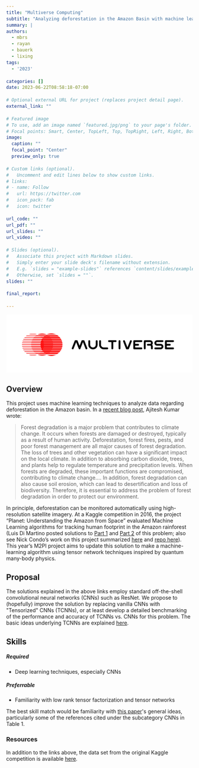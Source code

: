 ```yaml
---
title: "Multiverse Computing"
subtitle: "Analyzing deforestation in the Amazon Basin with machine learning"
summary: |
authors:
  - mbrs
  - rayan
  - bauerk
  - lixing
tags:
  - '2023'

categories: []
date: 2023-06-22T08:58:18-07:00

# Optional external URL for project (replaces project detail page).
external_link: ""

# Featured image
# To use, add an image named `featured.jpg/png` to your page's folder.
# Focal points: Smart, Center, TopLeft, Top, TopRight, Left, Right, BottomLeft, Bottom, BottomRight.
image:
  caption: ""
  focal_point: "Center"
  preview_only: true

# Custom links (optional).
#   Uncomment and edit lines below to show custom links.
# links:
# - name: Follow
#   url: https://twitter.com
#   icon_pack: fab
#   icon: twitter

url_code: ""
url_pdf: ""
url_slides: ""
url_video: ""

# Slides (optional).
#   Associate this project with Markdown slides.
#   Simply enter your slide deck's filename without extension.
#   E.g. `slides = "example-slides"` references `content/slides/example-slides.md`.
#   Otherwise, set `slides = ""`.
slides: ""

final_report:

---
```

![](MultiverseLogo.png)

## Overview

This project uses machine learning techniques to analyze data regarding
deforestation in the Amazon basin.  In a [recent blog
post](https://vitalflux.com/machine-learning-use-cases-climate-change/#Forest_degradation),
Ajitesh Kumar wrote:

> Forest degradation is a major problem that contributes to
climate change.  It occurs when forests are damaged or destroyed, typically as a
result of human activity.  Deforestation, forest fires, pests, and poor forest
management are all major causes of forest degradation.  The loss of trees and
other vegetation can have a significant impact on the local climate.  In
addition to absorbing carbon dioxide, trees, and plants help to regulate
temperature and precipitation levels.  When forests are degraded, these
important functions are compromised, contributing to climate change…. In
addition, forest degradation can also cause soil erosion, which can lead to
desertification and loss of biodiversity.  Therefore, it is essential to address
the problem of forest degradation in order to protect our environment.

In principle, deforestation can be monitored automatically using high-resolution
satellite imagery.  At a Kaggle competition in 2016, the project “Planet:
Understanding the Amazon from Space” evaluated Machine Learning algorithms for
tracking human footprint in the Amazon rainforest (Luis Di Martino posted
solutions to [Part
1](https://medium.com/digital-sense-ai/monitoring-deforestation-with-open-data-and-machine-learning-part-1-24d29c346752)
and [Part
2](https://medium.com/digital-sense-ai/monitoring-deforestation-with-open-data-and-machine-learning-part-2-c1be298c574b)
of this problem; also see Nick Condo’s work on this project summarized
[here](https://towardsdatascience.com/understanding-the-amazon-rainforest-with-deep-learning-732bfb2eca6e)
and [repo here](https://github.com/ncondo/amazon-from-space)).  This year’s M2PI
project aims to update this solution to make a machine-learning algorithm using
tensor network techniques inspired by quantum many-body physics.

## Proposal
The solutions explained in the above links employ standard off-the-shell
convolutional neural networks (CNNs) such as ResNet. We propose to (hopefully)
improve the solution by replacing vanilla CNNs with "Tensorized" CNNs (TCNNs),
or at least develop a detailed benchmarking of the performance and accuracy of
TCNNs vs. CNNs for this problem. The basic ideas underlying TCNNs are explained
[here](https://arxiv.org/abs/2107.03436).

## Skills
##### Required
  * Deep learning techniques, especially CNNs
##### Preferrable
  * Familiarity with low rank tensor factorization and tensor networks

The best skill match would be familiarity with [this
paper](https://arxiv.org/pdf/2302.09019.pdf)'s general ideas,
particularly some of the references cited under the subcategory CNNs in Table 1. 

### Resources
In addition to the links above, the data set from the original Kaggle
competition is available
[here](https://www.kaggle.com/competitions/planet-understanding-the-amazon-from-space/data).
